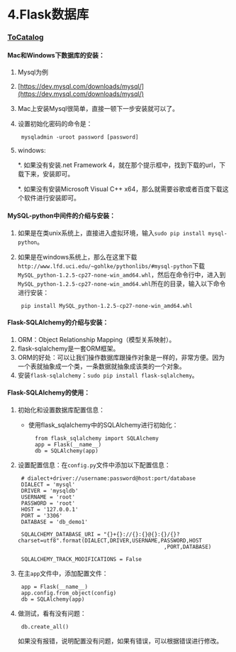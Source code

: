 # 4.Flask数据库

### [ToCatalog](../)

#### Mac和Windows下数据库的安装：

1. Mysql为例
2. [https://dev.mysql.com/downloads/mysql/](https://dev.mysql.com/downloads/mysql/)
3. Mac上安装Mysql很简单，直接一顿下一步安装就可以了。
4. 设置初始化密码的命令是：

   ```text
    mysqladmin -uroot password [password]
   ```

5. windows:

    \*. 如果没有安装.net Framework 4，就在那个提示框中，找到下载的url，下载下来，安装即可。

    \*. 如果没有安装Microsoft Visual C++ x64，那么就需要谷歌或者百度下载这个软件进行安装即可。

#### MySQL-python中间件的介绍与安装：

1. 如果是在类unix系统上，直接进入虚拟环境，输入`sudo pip install mysql-python`。
2. 如果是在windows系统上，那么在这里下载`http://www.lfd.uci.edu/~gohlke/pythonlibs/#mysql-python`下载`MySQL_python‑1.2.5‑cp27‑none‑win_amd64.whl`，然后在命令行中，进入到`MySQL_python‑1.2.5‑cp27‑none‑win_amd64.whl`所在的目录，输入以下命令进行安装：

   ```text
    pip install MySQL_python‑1.2.5‑cp27‑none‑win_amd64.whl
   ```

#### Flask-SQLAlchemy的介绍与安装：

1. ORM：Object Relationship Mapping（模型关系映射）。
2. flask-sqlalchemy是一套ORM框架。
3. ORM的好处：可以让我们操作数据库跟操作对象是一样的，非常方便。因为一个表就抽象成一个类，一条数据就抽象成该类的一个对象。
4. 安装`flask-sqlalchemy`：`sudo pip install flask-sqlalchemy`。

#### Flask-SQLAlchemy的使用：

1. 初始化和设置数据库配置信息：
   * 使用flask\_sqlalchemy中的SQLAlchemy进行初始化：

     ```text
       from flask_sqlalchemy import SQLAlchemy
       app = Flask(__name__)
       db = SQLAlchemy(app)
     ```
2. 设置配置信息：在`config.py`文件中添加以下配置信息：

   ```text
    # dialect+driver://username:password@host:port/database
    DIALECT = 'mysql'
    DRIVER = 'mysqldb'
    USERNAME = 'root'
    PASSWORD = 'root'
    HOST = '127.0.0.1'
    PORT = '3306'
    DATABASE = 'db_demo1'

    SQLALCHEMY_DATABASE_URI = "{}+{}://{}:{}@{}:{}/{}?charset=utf8".format(DIALECT,DRIVER,USERNAME,PASSWORD,HOST
                                                 ,PORT,DATABASE)

    SQLALCHEMY_TRACK_MODIFICATIONS = False
   ```

3. 在主`app`文件中，添加配置文件：

   ```text
    app = Flask(__name__)
    app.config.from_object(config)
    db = SQLAlchemy(app)
   ```

4. 做测试，看有没有问题：

   ```text
    db.create_all()
   ```

    如果没有报错，说明配置没有问题，如果有错误，可以根据错误进行修改。

